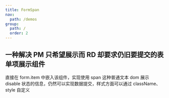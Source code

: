 ```yaml
---
title: FormSpan
nav:
  path: /demos
group:
  path: /
  order: 2
---
```


## 一种解决 PM 只希望展示而 RD 却要求仍旧要提交的表单项展示组件

直接在 form.item 中嵌入该组件，实现使用 span 这种普通文本 dom 展示 disable 状态的信息，仍然可以实现数据提交，样式方面可以通过 className、style 自定义

<code src="../formspan/demo.tsx" />
